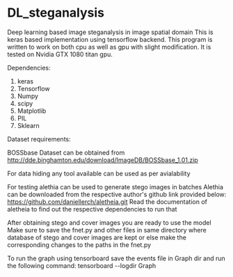 # DL_steganalysis
Deep learning based image steganalysis in image spatial domain 
This is keras based implementation using tensorflow backend.
This program is written to work on both cpu as well as gpu with slight modification.
It is tested on Nvidia GTX 1080 titan gpu.

Dependencies: 
  1. keras
  2. Tensorflow
  3. Numpy
  4. scipy
  5. Matplotlib
  6. PIL
  7. Sklearn

Dataset requirements:

  BOSSbase Dataset can be obtained from http://dde.binghamton.edu/download/ImageDB/BOSSbase_1.01.zip
  
For data hiding any tool available can be used as per avialability

 For testing alethia can be used to generate stego images in batches
 Alethia can be downloaded from the respective author's github link provided below:
 https://github.com/daniellerch/aletheia.git
 Read the documentation of aletheia to find out the respective dependencies to run that
 
 
After obtaining stego and cover images you are ready to use the model
Make sure to save the fnet.py and other files in same directory where database of stego and cover images are kept
or else make the corresponding changes to the paths in the fnet.py


To run the graph using tensorboard
    save the events file in Graph dir and run the following command:
    tensorboard --logdir Graph

